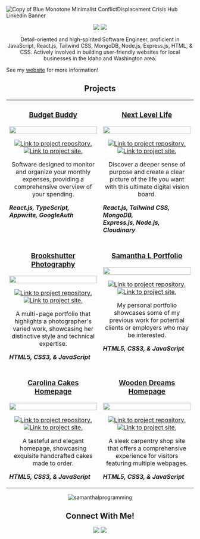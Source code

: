 
![Copy of Blue Monotone Minimalist ConflictDisplacement Crisis Hub Linkedin Banner](https://github.com/SamanthaLProgramming/SamanthaLProgramming/assets/150631576/9732eaee-048c-4e06-8a98-6501dc6a6e6b)


<p align="center">
  <a href="https://samlopezdev.netlify.app/"><img src="https://github.com/SamanthaLProgramming/SamanthaLProgramming/assets/150631576/d8319464-5593-4f7e-9956-91818bd0c6bb"/></a>
  <a href="https://www.linkedin.com/in/samlopezdev/"><img src="https://github.com/SamanthaLProgramming/SamanthaLProgramming/assets/150631576/a0206a7d-5957-4c73-b8b5-09e7564b275a"/></a>
<!--   <a href="https://samanthalopezdev.netlify.app/"><img src="https://github.com/SamanthaLProgramming/SamanthaLProgramming/assets/150631576/cac8e030-ad8d-45ad-8d1b-77359a0b49c1"/></a> -->
</p>


<p align="center">Detail-oriented and high-spirited Software Engineer, proficient in JavaScript, React.js, Tailwind CSS, MongoDB, Node.js, Express.js, HTML, & CSS. Actively involved in building user-friendly websites for local businesses in the Idaho and Washington area.</p>

<p>See my <a href="https://samlopezdev.netlify.app/" target="_blank">website</a> for more information!</p>


<h2 align="center">Projects</h2>
<table align="center">
  <tbody>
    <tr>
      <td width="50%" valign="top">
        <h3 align="center"><a href="https://woodendreamsdemo.netlify.app/" target="_blank">Budget Buddy</a></h3>
        <a href="https://budgetbuddytracker.netlify.app/">
          <img width="100%" src="https://github.com/user-attachments/assets/54b10230-59c3-4034-ba76-53898e026ed6">
        </a>
        <p align="center">
          <a href="https://github.com/samlopezdev/budget-buddy"><img src="https://github.com/SamanthaLProgramming/SamanthaLProgramming/assets/150631576/fa88d715-470f-42d5-9410-1ac001c30b15" alt="Link to project repository." /></a>
          <a href="https://budgetbuddytracker.netlify.app/">
            <img src="https://github.com/SamanthaLProgramming/SamanthaLProgramming/assets/150631576/0d7c8352-e0dd-4b22-ae06-90514f6db844" alt="Link to project site." />
          </a>
        </p>
        <p align="center">Software designed to monitor and organize your monthly expenses, providing a comprehensive overview of your spending.</p>
        <p><em><strong>React.js, TypeScript, Appwrite, GoogleAuth</strong></em></p> 
      </td>
      <td width="50%" valign="top">
        <h3 align="center"><a href="https://next-level-life.netlify.app/" target="_blank">Next Level Life</a></h3>
        <a href="https://next-level-life.netlify.app/"><img width="100%" src="https://github.com/user-attachments/assets/0df4cf3e-dca9-4ba3-9c8f-79437eaaec4b" /></a>
        <p align="center">
          <a href='https://github.com/samlopezdev/nxt-lvl-life'><img src="https://github.com/SamanthaLProgramming/SamanthaLProgramming/assets/150631576/fa88d715-470f-42d5-9410-1ac001c30b15" alt="Link to project repository." /></a>
          <a href="https://next-level-life.netlify.app/">
            <img src="https://github.com/SamanthaLProgramming/SamanthaLProgramming/assets/150631576/0d7c8352-e0dd-4b22-ae06-90514f6db844" alt="Link to project site." />
          </a>
        </p>
        <p align="center">Discover a deeper sense of purpose and create a clear picture of the life you want with this ultimate digital vision board.</p>
        <p><em><strong>React.js, Tailwind CSS, MongoDB,<br>Express.js, Node.js, Cloudinary</strong></em></p>
      </td>
    </tr>
    <tr>
      <td width="50%" valign="top">
        <h3 align="center"><a href="https://brookshutterphotography.netlify.app/" target="_blank">Brookshutter Photography</a></h3>
        <a href="https://brookshutterphotography.netlify.app/"><img width="100%" src="https://github.com/user-attachments/assets/091026ba-e156-44ef-9e76-43e923dfc32d" /></a>
        <p align="center">
          <a href='https://github.com/samlopezdev/brookshutter-photography'><img src="https://github.com/SamanthaLProgramming/SamanthaLProgramming/assets/150631576/fa88d715-470f-42d5-9410-1ac001c30b15" alt="Link to project repository." /></a>
          <a href="https://brookshutterphotography.netlify.app/">
            <img src="https://github.com/SamanthaLProgramming/SamanthaLProgramming/assets/150631576/0d7c8352-e0dd-4b22-ae06-90514f6db844" alt="Link to project site." />
          </a>
        </p>
        <p align="center">A multi-page portfolio that highlights a photographer's varied work, showcasing her distinctive style and technical expertise.</p>
        <p><em><strong>HTML5, CSS3, & JavaScript</strong></em></p>
      </td>
      <td width="50%" valign="top">
        <h3 align="center"><a href="https://samlopezdev.netlify.app/" target="_blank">Samantha L Portfolio</a></h3>
        <a href="https://samlopezdev.netlify.app/"><img width="100%" src="https://github.com/user-attachments/assets/285bbf76-2dcc-4727-a8ee-b9f71b0a5bbd" /></a>
        <p align="center">
          <a href='https://github.com/SamanthaLProgramming/Carolina-Cakes'><img src="https://github.com/SamanthaLProgramming/SamanthaLProgramming/assets/150631576/fa88d715-470f-42d5-9410-1ac001c30b15" alt="Link to project repository." /></a>
          <a href="https://samlopezdev.netlify.app/">
            <img src="https://github.com/SamanthaLProgramming/SamanthaLProgramming/assets/150631576/0d7c8352-e0dd-4b22-ae06-90514f6db844" alt="Link to project site." />
          </a>
        </p>
        <p align="center">My personal portfolio showcases some of my previous work for potential clients or employers who may be interested.</p>
        <p><em><strong>HTML5, CSS3, & JavaScript</strong></em></p>
      </td>
    </tr>
    <tr>
      <td width="50%" valign="top">
        <h3 align="center"><a href="https://carolinacakesdemo.netlify.app/" target="_blank">Carolina Cakes Homepage</a></h3>
        <a href="https://carolinacakesdemo.netlify.app/"><img width="100%" src="https://github.com/SamanthaLProgramming/SamanthaLProgramming/assets/150631576/e6a496c6-d24c-4f24-9157-2c700d6af1f7" /></a>
        <p align="center">
          <a href='https://github.com/SamanthaLProgramming/Carolina-Cakes'><img src="https://github.com/SamanthaLProgramming/SamanthaLProgramming/assets/150631576/fa88d715-470f-42d5-9410-1ac001c30b15" alt="Link to project repository." /></a>
          <a href="https://carolinacakesdemo.netlify.app/">
            <img src="https://github.com/SamanthaLProgramming/SamanthaLProgramming/assets/150631576/0d7c8352-e0dd-4b22-ae06-90514f6db844" alt="Link to project site." />
          </a>
        </p>
        <p align="center">A tasteful and elegant homepage, showcasing exquisite handcrafted cakes made to order.</p>
        <p><em><strong>HTML5, CSS3, & JavaScript</strong></em></p>
      </td>
      <td width="50%" valign="top">
        <h3 align="center"><a href="https://woodendreamsdemo.netlify.app/" target="_blank">Wooden Dreams Homepage</a></h3>
        <a href="https://woodendreamsdemo.netlify.app/">
          <img width="100%" src="https://github.com/SamanthaLProgramming/SamanthaLProgramming/assets/150631576/dcff13d6-71fa-4b87-a2af-87a8c2ad80ff">
        </a>
        <p align="center">
          <a href="https://github.com/SamanthaLProgramming/Wooden-Dreams"><img src="https://github.com/SamanthaLProgramming/SamanthaLProgramming/assets/150631576/fa88d715-470f-42d5-9410-1ac001c30b15" alt="Link to project repository." /></a>
          <a href="https://woodendreamsdemo.netlify.app/">
            <img src="https://github.com/SamanthaLProgramming/SamanthaLProgramming/assets/150631576/0d7c8352-e0dd-4b22-ae06-90514f6db844" alt="Link to project site." />
          </a>
        </p>
        <p align="center">A sleek carpentry shop site that offers a comprehensive experience for visitors featuring multiple webpages.</p>
        <p><em><strong>HTML5, CSS3, & JavaScript</strong></em></p> 
      </td>
    </tr>
  </tbody>
</table>

<p align="center"><img src="https://github-readme-stats.vercel.app/api/top-langs?username=samlopezdev&show_icons=true&locale=en&layout=compact" alt="samanthalprogramming"/></p>

<h2 align="center">Connect With Me!</h2>
<p align="center">
  <a href="https://samlopezdev.netlify.app/"><img src="https://github.com/SamanthaLProgramming/SamanthaLProgramming/assets/150631576/d8319464-5593-4f7e-9956-91818bd0c6bb"/></a>
  <a href="https://www.linkedin.com/in/samlopezdev/"><img src="https://github.com/SamanthaLProgramming/SamanthaLProgramming/assets/150631576/a0206a7d-5957-4c73-b8b5-09e7564b275a"/></a>
<!--   <a href="https://samanthalopezdev.netlify.app/"><img src="https://github.com/SamanthaLProgramming/SamanthaLProgramming/assets/150631576/cac8e030-ad8d-45ad-8d1b-77359a0b49c1"/></a> -->
</p>

<!--
**SamanthaLProgramming/SamanthaLProgramming** is a ✨ _special_ ✨ repository because its `README.md` (this file) appears on your GitHub profile.

Here are some ideas to get you started:

- 🔭 I’m currently working on ....
- 🌱 I’m currently learning ....
- 👯 I’m looking to collaborate on ...
- 🤔 I’m looking for help with ....
- 💬 Ask me about ....
- 📫 How to reach me: ....
- 😄 Pronouns: ....
- ⚡ Fun fact: ....

<h3 align="center">Languages and Tools:</h3>
<p align="center"> 
  <a href="https://www.w3.org/html/" target="_blank" rel="noreferrer"> <img src="https://raw.githubusercontent.com/devicons/devicon/master/icons/html5/html5-original-wordmark.svg" alt="html5" width="40" height="40"/> </a> 
  <a href="https://www.w3schools.com/css/" target="_blank" rel="noreferrer"> <img src="https://raw.githubusercontent.com/devicons/devicon/master/icons/css3/css3-original-wordmark.svg" alt="css3" width="40" height="40"/> </a> 
  <a href="https://developer.mozilla.org/en-US/docs/Web/JavaScript" target="_blank" rel="noreferrer"> <img src="https://raw.githubusercontent.com/devicons/devicon/master/icons/javascript/javascript-original.svg" alt="javascript" width="40" height="40"/> </a> 
  <a href="https://git-scm.com/" target="_blank" rel="noreferrer"> <img src="https://www.vectorlogo.zone/logos/git-scm/git-scm-icon.svg" alt="git" width="40" height="40"/> </a> 
  <a href="https://www.figma.com/" target="_blank" rel="noreferrer"> <img src="https://www.vectorlogo.zone/logos/figma/figma-icon.svg" alt="figma" width="40" height="40"/> </a>
  <a href="https://www.photoshop.com/en" target="_blank" rel="noreferrer"><img src="https://raw.githubusercontent.com/devicons/devicon/master/icons/photoshop/photoshop-line.svg" alt="photoshop" width="40" height="40"/></a></p>

-->
